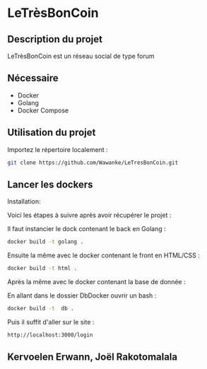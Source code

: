 # LeTrèsBonCoin

## Description du projet

LeTrèsBonCoin est un réseau social de type forum 

## Nécessaire

- Docker
- Golang
- Docker Compose


## Utilisation du projet

Importez le répertoire localement :

```bash
git clone https://github.com/Wawanke/LeTresBonCoin.git 
```

##  Lancer les dockers

Installation:

Voici les étapes à suivre après avoir récupérer le projet :

Il faut instancier le dock contenant le back en Golang :

```bash
docker build -t golang .
```

Ensuite la même avec le docker contenant le front en HTML/CSS :

```bash
docker build -t html .
```

Après la même avec le docker contenant la base de donnée :

En allant dans le dossier DbDocker ouvrir un bash :

```bash
docker build -t  db .
```

Puis il suffit d'aller sur le site :

```bash
http://localhost:3000/login
```

## Kervoelen Erwann, Joël Rakotomalala
